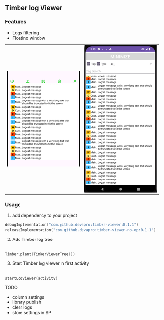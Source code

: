## Timber log Viewer

### Features
- Logs filtering
- Floating window

<table>
  <tr>
    <td>
        <img src="https://github.com/devapro/timber-log-viewer/blob/main/screenshots/floating_window.png" width="250" style="max-width:100%;">
    </td>
    <td>
        <img src="https://github.com/devapro/timber-log-viewer/blob/main/screenshots/activity.png" width="250" style="max-width:100%;">
    </td>
  </tr>
</table>

### Usage

1. add dependency to your project

```kotlin
debugImplementation("com.github.devapro:timber-viewer:0.1.1")
releaseImplementation("com.github.devapro:timber-viewer-no-op:0.1.1")
```
2. Add Timber log tree

```kotlin

Timber.plant(TimberViewerTree())

```

3. Start Timber log viewer in first activity

```kotlin

startLogViewer(activity)

```

TODO
- column settings
- library publish
- clear logs
- store settings in SP